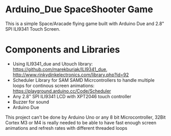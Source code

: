 # Arduino_Due SpaceShooter Game
This is a simple Space/Aracade flying game built with Arduino Due and 2.8" SPI ILI9341 Touch Screen.
# Components and Libraries
* Using ILI9341_due and Utouch library: https://github.com/marekburiak/ILI9341_due, http://www.rinkydinkelectronics.com/library.php?id=92
* Scheduler Library for SAM SAMD Micrcontrollers to handle multiple loops for continous screen animations: https://playground.arduino.cc/Code/Scheduler
* Any 2.8" SPI ILI9341 LCD with XPT2046 touch controller
* Buzzer for sound
* Arduino Due

This project can't be done by Arduino Uno or any 8 bit Microcontroller, 32Bit Cortex M3 or M4 is really needed to be able to have fast enough screen animations and refresh rates with different threaded loops
